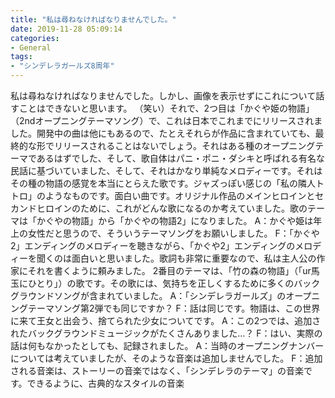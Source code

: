 ```yaml
---
title: "私は尋ねなければなりませんでした。"
date: 2019-11-28 05:09:14
categories:
- General
tags:
- "シンデレラガールズ8周年"
---
```


私は尋ねなければなりませんでした。しかし、画像を表示せずにこれについて話すことはできないと思います。 （笑い）それで、2つ目は「かぐや姫の物語」（2ndオープニングテーマソング）で、これは日本でこれまでにリリースされました。開発中の曲は他にもあるので、たとえそれらが作品に含まれていても、最終的な形でリリースされることはないでしょう。それはある種のオープニングテーマであるはずでした、そして、歌自体はパニ・ポニ・ダシキと呼ばれる有名な民話に基づいていました、そして、それはかなり単純なメロディーです。それはその種の物語の感覚を本当にとらえた歌です。ジャズっぽい感じの「私の隣人トトロ」のようなものです。面白い曲です。オリジナル作品のメインヒロインとセカンドヒロインのために、これがどんな歌になるのか考えていました。歌のテーマは「かぐやの物語」から「かぐやの物語2」になりました。 A：かぐや姫は年上の女性だと思うので、そういうテーマソングをお願いしました。 F：「かぐや2」エンディングのメロディーを聴きながら、「かぐや2」エンディングのメロディーを聞くのは面白いと思いました。歌詞も非常に重要なので、私は主人公の作家にそれを書くように頼みました。 2番目のテーマは、「竹の森の物語」（「ur馬玉にひとり」）の歌です。その歌には、気持ちを正しくするために多くのバックグラウンドソングが含まれていました。 A：「シンデレラガールズ」のオープニングテーマソング第2弾でも同じですか？ F：話は同じです。物語は、この世界に来て王女と出会う、捨てられた少女についてです。 A：この2つでは、追加されたバックグラウンドミュージックがたくさんありました…？ F：はい、実際の話は何もなかったとしても、記録されました。 A：当時のオープニングナンバーについては考えていましたが、そのような音楽は追加しませんでした。 F：追加される音楽は、ストーリーの音楽ではなく、「シンデレラのテーマ」の音楽です。できるように、古典的なスタイルの音楽

